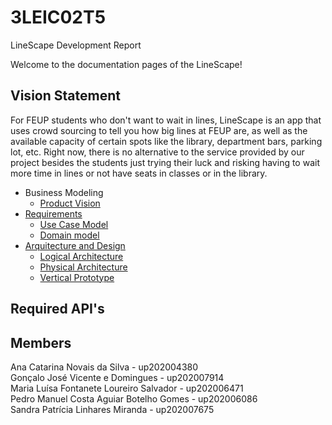 # 3LEIC02T5
LineScape Development Report

Welcome to the documentation pages of the LineScape!

## Vision Statement
For FEUP students who don't want to wait in lines, LineScape is an app that uses crowd sourcing to tell you how big lines at FEUP are, as well as the available capacity of certain spots like the library, department bars, parking lot, etc. Right now, there is no alternative to the service provided by our project besides the students just trying their luck and risking having to wait more time in lines or not have seats in classes or in the library.

* Business Modeling
  * [Product Vision](ProductVision.md)
* [Requirements](Requirements.md)
  * [Use Case Model](https://github.com/LEIC-ES-2021-22/templates/blob/main/docs/requirements.md#use-case-model)
  * [Domain model](https://github.com/LEIC-ES-2021-22/templates/blob/main/docs/requirements.md#Domain-Model)
* [Arquitecture and Design](ArchitectureAndDesign.md) 
  * [Logical Architecture](https://github.com/LEIC-ES-2021-22/3LEIC02T5/blob/main/docs/ArchitectureAndDesign.md#logical-architecture)
  * [Physical Architecture](https://github.com/LEIC-ES-2021-22/3LEIC02T5/blob/main/docs/ArchitectureAndDesign.md#physical-architecture)
  * [Vertical Prototype](https://github.com/LEIC-ES-2021-22/3LEIC02T5/blob/main/docs/ArchitectureAndDesign.md#vertical-prototype)

## Required API's


## Members
Ana Catarina Novais da Silva - up202004380 <br>
Gonçalo José Vicente e Domingues - up202007914<br>
Maria Luísa Fontanete Loureiro Salvador - up202006471<br>
Pedro Manuel Costa Aguiar Botelho Gomes - up202006086<br>
Sandra Patrícia Linhares Miranda - up202007675<br>
